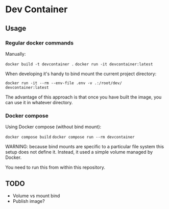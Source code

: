 # Dev Container

## Usage

### Regular docker commands

Manually:

`docker build -t devcontainer .`
`docker run -it devcontainer:latest`

When developing it's handy to bind mount the current project directory:

`docker run -it --rm --env-file .env -v .:/root/dev/ devcontainer:latest`

The advantage of this approach is that once you have built the image, you can use it in whatever directory.

### Docker compose

Using Docker compose (without bind mount):

`docker compose build`
`docker compose run --rm devcontainer`

WARNING: because bind mounts are specific to a particular file system this setup does not define it.
Instead, it used a simple volume managed by Docker.

You need to run this from within this repository.


## TODO

- Volume vs mount bind
- Publish image?
